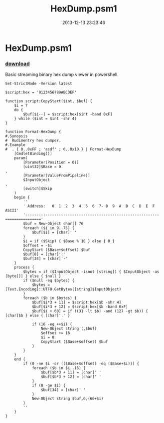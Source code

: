 ﻿---
pid:            4700
parent:         0
children:       
poster:         Public Domain
title:          HexDump.psm1
date:           2013-12-13 23:23:46
description:    Basic streaming binary hex dump viewer in powershell.
format:         posh
---

# HexDump.psm1

### [download](4700.ps1)  

Basic streaming binary hex dump viewer in powershell.

```posh
Set-StrictMode -Version latest

$script:hex = '0123456789ABCDEF'

function script:CopyStart($int, $buf) {
	$i = 7
	do {
		$buf[$i--] = $script:hex[$int -band 0xF]
	} while ($int = $int -shr 4)
}

function Format-HexDump {
#.Synopsis
#  Rudimentry hex dumper.
#.Example
#  . { 0..0xFF ; 'asdf' ; 0..0x10 } | Format-HexDump
	[CmdletBinding()]
	param(
		[Parameter(Position = 0)]
		[uint32]$Base = 0
,
		[Parameter(ValueFromPipeline)]
		$InputObject
,
		[switch]$Skip
	)
	begin {
		''
		' Address:   0  1  2  3  4  5  6  7- 8  9  A  B  C  D  E  F  ASCII'
		'--------:---------------------------------------------------================'
		$buf = New-Object char[] 76
		foreach ($i in 9..75) {
			$buf[$i] = [char]' '
		}
		$i = if ($Skip) { $Base % 16 } else { 0 }
		$offset = -$i
		CopyStart ($Base+$offset) $buf
		$buf[8] = [char]':'
		$buf[34] = [char]'-'
	}
	process {
		$bytes = if ($InputObject -isnot [string]) { $InputObject -as [byte[]] } else { $null }
		if ($null -eq $bytes) {
			$bytes = [Text.Encoding]::UTF8.GetBytes([string]$InputObject)
		}
		foreach ($b in $bytes) {
			$buf[$i*3 + 11] = $script:hex[$b -shr 4]
			$buf[$i*3 + 12] = $script:hex[$b -band 0xF]
			$buf[$i + 60] = if ((31 -lt $b) -and (127 -gt $b)) { [char]$b } else { [char]'.' }

			if (16 -eq ++$i) {
				New-Object string (,$buf)
				$offset += 16
				$i = 0
				CopyStart ($Base+$offset) $buf
			}
		}
	}
	end {
		if (0 -ne $i -or (($Base+$offset) -eq ($Base+$i))) {
			foreach ($b in $i..15) {
				$buf[$b*3 + 11] = [char]' '
				$buf[$b*3 + 12] = [char]' '
			}
			if (8 -ge $i) {
				$buf[34] = [char]' '
			}
			New-Object string $buf,0,(60+$i)
		}
		''
	}
}

```
